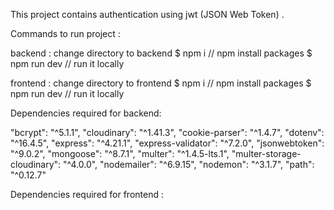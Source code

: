 This project contains authentication using jwt (JSON Web Token) .

Commands to run project : 

backend : 
change directory to backend
$ npm i       // npm install packages
$ npm run dev // run it locally

frontend : 
change directory to frontend
$ npm i       // npm install packages
$ npm run dev // run it locally




Dependencies required  for backend: 

   "bcrypt": "^5.1.1",
    "cloudinary": "^1.41.3",
    "cookie-parser": "^1.4.7",
    "dotenv": "^16.4.5",
    "express": "^4.21.1",
    "express-validator": "^7.2.0",
    "jsonwebtoken": "^9.0.2",
    "mongoose": "^8.7.1",
    "multer": "^1.4.5-lts.1",
    "multer-storage-cloudinary": "^4.0.0",
    "nodemailer": "^6.9.15",
    "nodemon": "^3.1.7",
    "path": "^0.12.7"

Dependencies required for frontend : 
    
